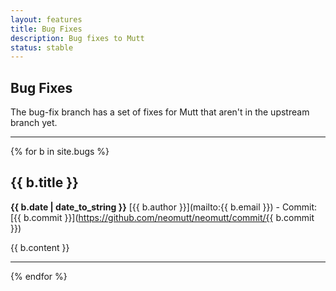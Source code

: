 ```yaml
---
layout: features
title: Bug Fixes
description: Bug fixes to Mutt
status: stable
---
```


## Bug Fixes

The bug-fix branch has a set of fixes for Mutt that aren't in the upstream
branch yet.

---

{% for b in site.bugs %}
## {{ b.title }}
**{{ b.date | date_to_string }}** [{{ b.author }}](mailto:{{ b.email }}) - Commit: [{{ b.commit }}](https://github.com/neomutt/neomutt/commit/{{ b.commit }})

{{ b.content }}

---

{% endfor %}

